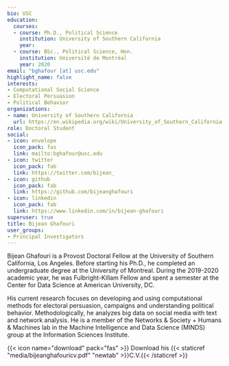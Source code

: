 ```yaml
---
bio: USC
education:
  courses:
  - course: Ph.D., Political Science
    institution: University of Southern California
    year:
  - course: BSc., Political Science, Hon.
    institution: Université de Montréal
    year: 2020
email: "bghafour [at] usc.edu"
highlight_name: false
interests:
- Computational Social Science
- Electoral Persuasion
- Political Behavior
organizations:
- name: University of Southern California
  url: https://en.wikipedia.org/wiki/University_of_Southern_California
role: Doctoral Student
social:
- icon: envelope
  icon_pack: fas
  link: mailto:bghafour@usc.edu
- icon: twitter
  icon_pack: fab
  link: https://twitter.com/bijean_
- icon: github
  icon_pack: fab
  link: https://github.com/bijeanghafouri
- icon: linkedin
  icon_pack: fab
  link: https://www.linkedin.com/in/bijean-ghafouri
superuser: true
title: Bijean Ghafouri
user_groups:
- Principal Investigators
---
```


Bijean Ghafouri is a Provost Doctoral Fellow at the University of Southern California, Los Angeles. Before starting his Ph.D., he completed an undergraduate degree at the University of Montreal. During the 2019-2020 academic year, he was Fulbright-Killam Fellow and spent a semester at the Center for Data Science at American University, DC.

His current research focuses on developing and using computational methods for electoral persuasion, campaigns and understanding political behavior. Methodologically, he analyzes big data on social media with text and network analysis. He is a member of the Networks & Society + Humans & Machines lab in the Machine Intelligence and Data Science (MINDS) group at the Information Sciences Institute. 


{{< icon name="download" pack="fas" >}} Download his {{< staticref "media/bijeanghafouricv.pdf" "newtab" >}}C.V.{{< /staticref >}}
